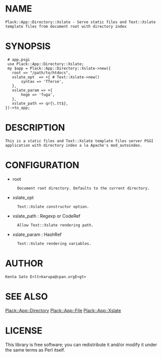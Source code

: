 # NAME

    Plack::App::Directory::Xslate - Serve static files and Text::Xslate template files from document root with directory index

# SYNOPSIS

     # app.psgi
     use Plack::App::Directory::Xslate;
     my $app = Plack::App::Directory::Xslate->new({
       root => "/path/to/htdocs",
       xslate_opt  => +{ # Text::Xslate->new()
           syntax => 'TTerse',
       },
       xslate_param => +{
           hoge => 'fuga',
       },
       xslate_path => qr{\.tt$},
    })->to_app;

# DESCRIPTION

    This is a static files and Text::Xslate template files server PSGI application with directory index a la Apache's mod_autoindex.

# CONFIGURATION

- root

        Document root directory. Defaults to the current directory.
- xslate\_opt

        Text::Xslate constructor option.
- xslate\_path : Regexp or CodeRef

        Allow Text::Xslate rendering path.
- xslate\_param : HashRef

        Text::Xslate rendering variables.

# AUTHOR

    Kenta Sato E<lt>karupa@cpan.orgE<gt>

# SEE ALSO

[Plack::App::Directory](http://search.cpan.org/perldoc?Plack::App::Directory)
[Plack::App::File](http://search.cpan.org/perldoc?Plack::App::File)
[Plack::App::Xslate](http://search.cpan.org/perldoc?Plack::App::Xslate)

# LICENSE

This library is free software; you can redistribute it and/or modify
it under the same terms as Perl itself.
